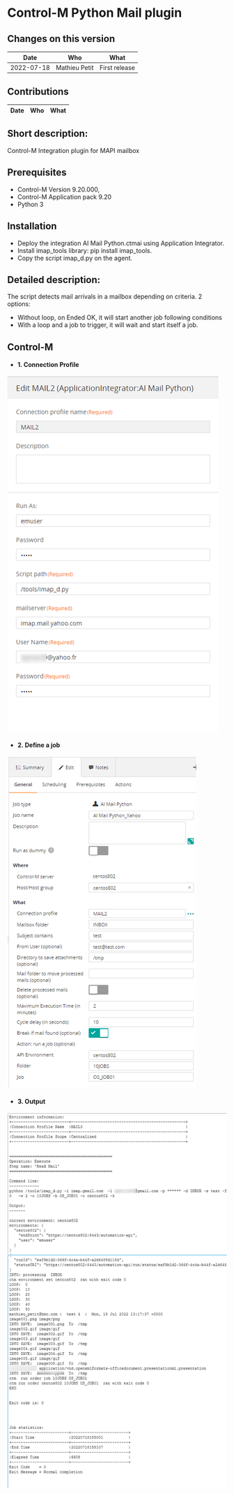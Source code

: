 # Control-M Python Mail plugin
## Changes on this version

| Date | Who | What |
| - | - | - |
| 2022-07-18 | Mathieu Petit | First release |


## Contributions

| Date | Who | What |
| - | - | - |


## Short description:
Control-M Integration plugin for MAPI mailbox

## Prerequisites

- Control-M Version 9.20.000,
- Control-M Application pack 9.20
- Python 3


## Installation

- Deploy the integration AI Mail Python.ctmai using Application Integrator.
- Install imap_tools library: pip install imap_tools.
- Copy the script imap_d.py on the agent.

 
## Detailed description:

The script detects mail arrivals in a mailbox depending on criteria.
2 options:
-	Without loop, on Ended OK, it will start another job following conditions
-	With a loop and a job to trigger, it will wait and start itself a job.
 

## Control-M

* #### 1. Connection Profile 

![](./images/connprof.png)

* #### 2. Define a job

![](./images/job.png)

* #### 3. Output

![](./images/output.png)

